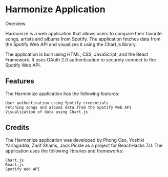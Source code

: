 # Harmonize Application
Overview

Harmonize is a web application that allows users to compare their favorite songs, artists and albums from Spotify. The application fetches data from the Spotify Web API and visualizes it using the Chart.js library.

The application is built using HTML, CSS, JavaScript, and the React Framework. It uses OAuth 2.0 authentication to securely connect to the Spotify Web API.

## Features

The Harmonize application has the following features:

    User authentication using Spotify credentials
    Fetching songs and albums data from the Spotify Web API
    Visualization of data using Chart.js

## Credits

The Harmonize application was developed by Phong Cao, Yoshiki Yarlagadda, Zarif Shams, Jack Pickle as a project for BeachHacks 7.0. The application uses the following libraries and frameworks:

    Chart.js
    React.js
    Spotify Web API
